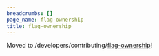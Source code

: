 ```yaml
---
breadcrumbs: []
page_name: flag-ownership
title: flag-ownership
---
```


Moved to
/developers/contributing/[flag-ownership](/developers/contributing-code/flag-ownership)!

